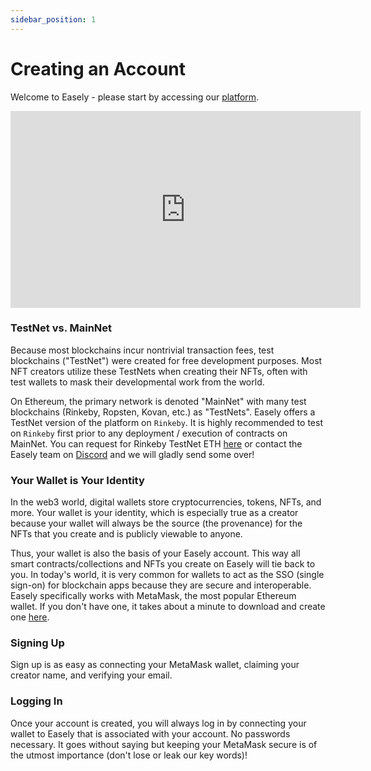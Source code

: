 ```yaml
---
sidebar_position: 1
---
```


# Creating an Account

Welcome to Easely - please start by accessing our [platform](https://app.easely.io/).

<iframe width="560" height="315" src="https://www.youtube.com/embed/u1jp-Qca4Jw" title="YouTube video player" frameborder="0" allow="accelerometer; autoplay; clipboard-write; encrypted-media; gyroscope; picture-in-picture" allowfullscreen></iframe>

### TestNet vs. MainNet

Because most blockchains incur nontrivial transaction fees, test blockchains ("TestNet") were created for free development purposes. Most NFT creators utilize these TestNets when creating their NFTs, often with test wallets to mask their developmental work from the world. 

On Ethereum, the primary network is denoted "MainNet" with many test blockchains (Rinkeby, Ropsten, Kovan, etc.) as "TestNets". Easely offers a TestNet version of the platform on `Rinkeby`. It is highly recommended to test on `Rinkeby` first prior to any deployment / execution of contracts on MainNet. You can request for Rinkeby TestNet ETH [here](https://faucet.rinkeby.io/) or contact the Easely team on [Discord](https://discord.gg/VsJuceBV) and we will gladly send some over!

### Your Wallet is Your Identity

In the web3 world, digital wallets store cryptocurrencies, tokens, NFTs, and more. Your wallet is your identity, which is especially true as a creator because your wallet will always be the source (the provenance) for the NFTs that you create and is publicly viewable to anyone. 

Thus, your wallet is also the basis of your Easely account. This way all smart contracts/collections and NFTs you create on Easely will tie back to you. In today's world, it is very common for wallets to act as the SSO (single sign-on) for blockchain apps because they are secure and interoperable. Easely specifically works with MetaMask, the most popular Ethereum wallet. If you don't have one, it takes about a minute to download and create one [here](https://metamask.io/). 

### Signing Up

Sign up is as easy as connecting your MetaMask wallet, claiming your creator name, and verifying your email. 

### Logging In

Once your account is created, you will always log in by connecting your wallet to Easely that is associated with your account. No passwords necessary. It goes without saying but keeping your MetaMask secure is of the utmost importance (don't lose or leak our key words)!